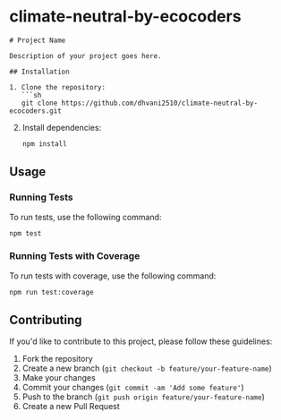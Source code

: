 # climate-neutral-by-ecocoders

```
# Project Name

Description of your project goes here.

## Installation

1. Clone the repository:
   ```sh
   git clone https://github.com/dhvani2510/climate-neutral-by-ecocoders.git
   ```

2. Install dependencies:
   ```sh
   npm install
   ```

## Usage

### Running Tests

To run tests, use the following command:
```sh
npm test
```

### Running Tests with Coverage

To run tests with coverage, use the following command:
```sh
npm run test:coverage
```

## Contributing

If you'd like to contribute to this project, please follow these guidelines:
1. Fork the repository
2. Create a new branch (`git checkout -b feature/your-feature-name`)
3. Make your changes
4. Commit your changes (`git commit -am 'Add some feature'`)
5. Push to the branch (`git push origin feature/your-feature-name`)
6. Create a new Pull Request
